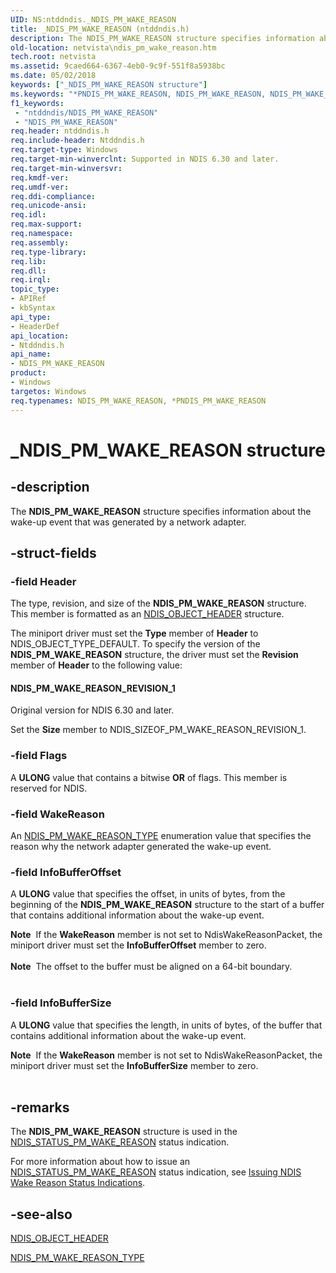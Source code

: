 ```yaml
---
UID: NS:ntddndis._NDIS_PM_WAKE_REASON
title: _NDIS_PM_WAKE_REASON (ntddndis.h)
description: The NDIS_PM_WAKE_REASON structure specifies information about the wake-up event that was generated by a network adapter.
old-location: netvista\ndis_pm_wake_reason.htm
tech.root: netvista
ms.assetid: 9caed664-6367-4eb0-9c9f-551f8a5938bc
ms.date: 05/02/2018
keywords: ["_NDIS_PM_WAKE_REASON structure"]
ms.keywords: "*PNDIS_PM_WAKE_REASON, NDIS_PM_WAKE_REASON, NDIS_PM_WAKE_REASON structure [Network Drivers Starting with Windows Vista], PNDIS_PM_WAKE_REASON, PNDIS_PM_WAKE_REASON structure pointer [Network Drivers Starting with Windows Vista], _NDIS_PM_WAKE_REASON, netvista.ndis_pm_wake_reason, ntddndis/NDIS_PM_WAKE_REASON, ntddndis/PNDIS_PM_WAKE_REASON"
f1_keywords:
 - "ntddndis/NDIS_PM_WAKE_REASON"
 - "NDIS_PM_WAKE_REASON"
req.header: ntddndis.h
req.include-header: Ntddndis.h
req.target-type: Windows
req.target-min-winverclnt: Supported in NDIS 6.30 and later.
req.target-min-winversvr: 
req.kmdf-ver: 
req.umdf-ver: 
req.ddi-compliance: 
req.unicode-ansi: 
req.idl: 
req.max-support: 
req.namespace: 
req.assembly: 
req.type-library: 
req.lib: 
req.dll: 
req.irql: 
topic_type:
- APIRef
- kbSyntax
api_type:
- HeaderDef
api_location:
- Ntddndis.h
api_name:
- NDIS_PM_WAKE_REASON
product:
- Windows
targetos: Windows
req.typenames: NDIS_PM_WAKE_REASON, *PNDIS_PM_WAKE_REASON
---
```


# _NDIS_PM_WAKE_REASON structure


## -description



The <b>NDIS_PM_WAKE_REASON</b> structure specifies information about the wake-up event that was generated by a network adapter.




## -struct-fields




### -field Header

The type, revision, and size of the <b>NDIS_PM_WAKE_REASON</b> structure. This member is formatted as an <a href="https://docs.microsoft.com/windows-hardware/drivers/ddi/ntddndis/ns-ntddndis-_ndis_object_header">NDIS_OBJECT_HEADER</a> structure.

The miniport driver must set the <b>Type</b> member of <b>Header</b> to NDIS_OBJECT_TYPE_DEFAULT. To specify the version of the <b>NDIS_PM_WAKE_REASON</b> structure, the driver must set the <b>Revision</b> member of <b>Header</b> to the following value: 





#### NDIS_PM_WAKE_REASON_REVISION_1

Original version for NDIS 6.30 and later.

Set the <b>Size</b> member to NDIS_SIZEOF_PM_WAKE_REASON_REVISION_1.


### -field Flags

A <b>ULONG</b> value that contains a bitwise <b>OR</b> of flags. This member is reserved for NDIS.




### -field WakeReason

An <a href="https://docs.microsoft.com/windows-hardware/drivers/ddi/ntddndis/ne-ntddndis-_ndis_pm_wake_reason_type">NDIS_PM_WAKE_REASON_TYPE</a> enumeration value that specifies the reason why the network adapter generated the wake-up event.


### -field InfoBufferOffset

A <b>ULONG</b> value that specifies the offset, in units of bytes, from the beginning of the <b>NDIS_PM_WAKE_REASON</b> structure to the start of a buffer that contains additional information about the wake-up event.

<div class="alert"><b>Note</b>  If the  <b>WakeReason</b> member is not set to NdisWakeReasonPacket, the miniport driver must set the <b>InfoBufferOffset</b> member to zero.</div>
<div> </div>
<div class="alert"><b>Note</b>  The offset to the buffer must be aligned on a 64-bit boundary.</div>
<div> </div>

### -field InfoBufferSize

A <b>ULONG</b> value that specifies the length, in units of bytes, of the buffer that contains additional information about the wake-up event. 

<div class="alert"><b>Note</b>  If the  <b>WakeReason</b> member is not set to NdisWakeReasonPacket, the miniport driver must set the <b>InfoBufferSize</b> member to zero.</div>
<div> </div>

## -remarks



The <b>NDIS_PM_WAKE_REASON</b> structure is used in the <a href="https://docs.microsoft.com/windows-hardware/drivers/network/ndis-status-pm-wake-reason">NDIS_STATUS_PM_WAKE_REASON</a> status indication.

For more information about how to issue an <a href="https://docs.microsoft.com/windows-hardware/drivers/network/ndis-status-pm-wake-reason">NDIS_STATUS_PM_WAKE_REASON</a> status indication, see <a href="https://docs.microsoft.com/windows-hardware/drivers/network/issuing-ndis-wake-reason-indications">Issuing NDIS Wake Reason Status Indications</a>.




## -see-also




<b></b>



<a href="https://docs.microsoft.com/windows-hardware/drivers/ddi/ntddndis/ns-ntddndis-_ndis_object_header">NDIS_OBJECT_HEADER</a>



<a href="https://docs.microsoft.com/windows-hardware/drivers/ddi/ntddndis/ne-ntddndis-_ndis_pm_wake_reason_type">NDIS_PM_WAKE_REASON_TYPE</a>
 

 

